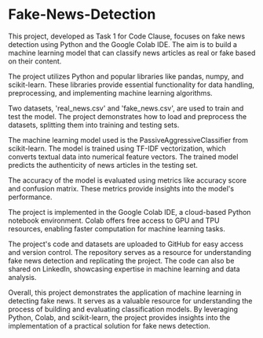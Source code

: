 # Fake-News-Detection
This project, developed as Task 1 for Code Clause, focuses on fake news detection using Python and the Google Colab IDE. The aim is to build a machine learning model that can classify news articles as real or fake based on their content.

The project utilizes Python and popular libraries like pandas, numpy, and scikit-learn. These libraries provide essential functionality for data handling, preprocessing, and implementing machine learning algorithms.

Two datasets, 'real_news.csv' and 'fake_news.csv', are used to train and test the model. The project demonstrates how to load and preprocess the datasets, splitting them into training and testing sets.

The machine learning model used is the PassiveAggressiveClassifier from scikit-learn. The model is trained using TF-IDF vectorization, which converts textual data into numerical feature vectors. The trained model predicts the authenticity of news articles in the testing set.

The accuracy of the model is evaluated using metrics like accuracy score and confusion matrix. These metrics provide insights into the model's performance.

The project is implemented in the Google Colab IDE, a cloud-based Python notebook environment. Colab offers free access to GPU and TPU resources, enabling faster computation for machine learning tasks.

The project's code and datasets are uploaded to GitHub for easy access and version control. The repository serves as a resource for understanding fake news detection and replicating the project. The code can also be shared on LinkedIn, showcasing expertise in machine learning and data analysis.

Overall, this project demonstrates the application of machine learning in detecting fake news. It serves as a valuable resource for understanding the process of building and evaluating classification models. By leveraging Python, Colab, and scikit-learn, the project provides insights into the implementation of a practical solution for fake news detection.
